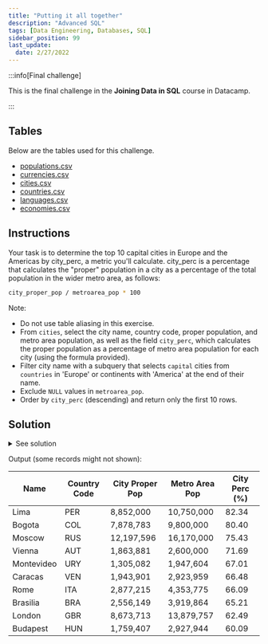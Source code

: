 ```yaml
---
title: "Putting it all together"
description: "Advanced SQL"
tags: [Data Engineering, Databases, SQL]
sidebar_position: 99
last_update:
  date: 2/27/2022
---
```



:::info[Final challenge]

This is the final challenge in the **Joining Data in SQL** course in Datacamp.

:::

## Tables 

Below are the tables used for this challenge. 

- [populations.csv](@site/assets/datasets/datacamp-world-database/populations.csv)
- [currencies.csv](@site/assets/datasets/datacamp-world-database/currencies.csv)
- [cities.csv](@site/assets/datasets/datacamp-world-database/cities.csv)
- [countries.csv](@site/assets/datasets/datacamp-world-database/countries.csv)
- [languages.csv](@site/assets/datasets/datacamp-world-database/languages.csv)
- [economies.csv](@site/assets/datasets/datacamp-world-database/economies.csv)

## Instructions 

Your task is to determine the top 10 capital cities in Europe and the Americas by city_perc, a metric you'll calculate. city_perc is a percentage that calculates the "proper" population in a city as a percentage of the total population in the wider metro area, as follows:

```bash
city_proper_pop / metroarea_pop * 100
```

Note: 

- Do not use table aliasing in this exercise.
- From `cities`, select the city name, country code, proper population, and metro area population, as well as the field `city_perc`, which calculates the proper population as a percentage of metro area population for each city (using the formula provided).
- Filter city name with a subquery that selects `capital` cities from `countries` in 'Europe' or continents with 'America' at the end of their name.
- Exclude `NULL` values in `metroarea_pop`.
- Order by `city_perc` (descending) and return only the first 10 rows.


## Solution 


<details>
    <summary>See solution</summary>


```sql
SELECT 
    name, 
    country_code, 
    city_proper_pop,
    metroarea_pop,
    (city_proper_pop / metroarea_pop * 100) AS city_perc
FROM cities
WHERE name IN (
    SELECT capital
    FROM countries
    WHERE continent = 'Europe'
    UNION
    SELECT capital
    FROM countries
    WHERE continent LIKE '%America'
)
AND metroarea_pop IS NOT NULL
ORDER BY city_perc DESC
LIMIT 10;
```

</details>



Output (some records might not shown):

| Name       | Country Code | City Proper Pop | Metro Area Pop | City Perc (%) |
|------------|--------------|-----------------|----------------|---------------|
| Lima       | PER          | 8,852,000       | 10,750,000     | 82.34         |
| Bogota     | COL          | 7,878,783       | 9,800,000      | 80.40         |
| Moscow     | RUS          | 12,197,596      | 16,170,000     | 75.43         |
| Vienna     | AUT          | 1,863,881       | 2,600,000      | 71.69         |
| Montevideo  | URY          | 1,305,082       | 1,947,604      | 67.01         |
| Caracas    | VEN          | 1,943,901       | 2,923,959      | 66.48         |
| Rome       | ITA          | 2,877,215       | 4,353,775      | 66.09         |
| Brasilia   | BRA          | 2,556,149       | 3,919,864      | 65.21         |
| London     | GBR          | 8,673,713       | 13,879,757     | 62.49         |
| Budapest   | HUN          | 1,759,407       | 2,927,944      | 60.09         |
